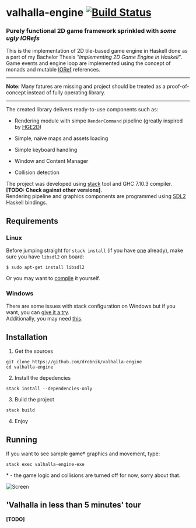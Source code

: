 # valhalla-engine [![Build Status](https://travis-ci.com/drobnik/valhalla-engine.svg?token=WzzDh4VCxkMCN8q8FX4r&branch=master)](https://travis-ci.com/drobnik/valhalla-engine)
### Purely functional 2D game framework sprinkled with _some ugly IORefs_

This is the implementation of 2D tile-based game engine in Haskell done as
a part of my Bachelor Thesis *"Implementing 2D Game Engine in Haskell"*.
Game events and engine loop are implemented using the concept of monads and mutable [IORef](https://hackage.haskell.org/package/base-4.9.0.0/docs/Data-IORef.html "IORef docs")
references.


___
**Note:** Many fatures are missing and project should be treated as a proof-of-concept
instead of fully operating library.
___



The created library delivers ready-to-use components such as:

+ Rendering module with simpe `RenderCommand` pipeline (greatly inspired
by [HGE2D](https://github.com/I3ck/HGE2D/blob/master/src/HGE2D/Datas.hs#L71-L84
"HGE2D RenderInstruction definition"))

+ Simple, naïve maps and assets loading

+ Simple keyboard handling

+ Window and Content Manager

+ Collision detection


The project was developed using [stack](https://docs.haskellstack.org/en/stable/README/
"stack") tool and GHC 7.10.3 compiler.  **[TODO: Check against other versions]**. \
Rendering pipeline and graphics components are programmed using
[SDL2](https://hackage.haskell.org/package/sdl2-2.2.0/docs/SDL.html "SDL2 docs")
Haskell bindings.



## Requirements


### Linux

Before jumping straight for `stack install` (if you have
[one](https://docs.haskellstack.org/en/stable/install_and_upgrade/#linux
"How to install stack on Linux") already), make sure you have `libsdl2` on board:
```
$ sudo apt-get install libsdl2
```
Or you may want to [compile](https://wiki.libsdl.org/Installation#Linux.2FUnix
"Compiling SDL2") it yourself.


### Windows

There are some issues with stack configuration on Windows but if you want,
you can
[give it a try](https://docs.haskellstack.org/en/stable/install_and_upgrade/#windows).\
Additionally, you may need
[this](http://lazyfoo.net/tutorials/SDL/01_hello_SDL/windows/mingw/index.php).



## Installation

1. Get the sources
```
git clone https://github.com/drobnik/valhalla-engine
cd valhalla-engine
```

2. Install the depedencies
```
stack install --dependencies-only
```

3. Build the project
```
stack build
```

4. Enjoy



## Running
If you want to see sample ~~game*~~ graphics and movement, type:
```
stack exec valhalla-engine-exe
```
\* - the game logic and collisions are turned off for now, sorry about that.

![Screen](http://i.imgur.com/K00B1qT.png)


## 'Valhalla in less than 5 minutes' tour
**[TODO]**
